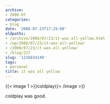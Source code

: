 ```yaml
---
archive:
- 2008-07
categories:
- blog
date: '2008-07-23T17:29:00'
oldpaths:
- /archive/2008/07/23/it-was-all-yellow.html
- /wp/2008/07/23/it-was-all-yellow/
- /2008/07/23/it-was-all-yellow/
- /blog/217
slug: '1216834140'
tags:
- personal
title: it was all yellow
---
```


{{< image 1 >}}coldplay{{< /image >}}

coldplay was good.


